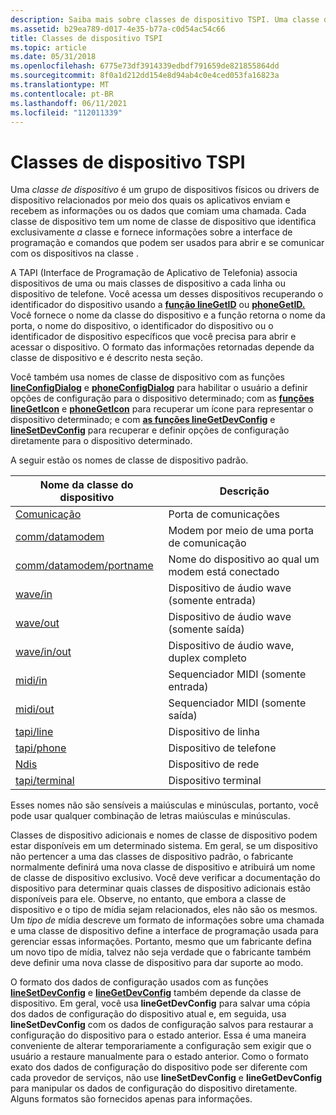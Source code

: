 ```yaml
---
description: Saiba mais sobre classes de dispositivo TSPI. Uma classe de dispositivo é um grupo de dispositivos ou drivers de dispositivo por meio do qual os aplicativos enviam e recebem dados ou informações de chamada.
ms.assetid: b29ea789-d017-4e35-b77a-c0d54ac54c66
title: Classes de dispositivo TSPI
ms.topic: article
ms.date: 05/31/2018
ms.openlocfilehash: 6775e73df3914339edbdf791659de821855864dd
ms.sourcegitcommit: 8f0a1d212dd154e8d94ab4c0e4ced053fa16823a
ms.translationtype: MT
ms.contentlocale: pt-BR
ms.lasthandoff: 06/11/2021
ms.locfileid: "112011339"
---
```

# <a name="tspi-device-classes"></a>Classes de dispositivo TSPI

Uma *classe de dispositivo* é um grupo de dispositivos físicos ou drivers de dispositivo relacionados por meio dos quais os aplicativos enviam e recebem as informações ou os dados que comiam uma chamada. Cada classe de dispositivo tem um nome de classe de dispositivo que identifica exclusivamente *a* classe e fornece informações sobre a interface de programação e comandos que podem ser usados para abrir e se comunicar com os dispositivos na classe .

A TAPI (Interface de Programação de Aplicativo de Telefonia) associa dispositivos de uma ou mais classes de dispositivo a cada linha ou dispositivo de telefone. Você acessa um desses dispositivos recuperando o identificador do dispositivo usando a [**função lineGetID**](/windows/win32/api/tapi/nf-tapi-linegetid) ou [**phoneGetID.**](/windows/win32/api/tapi/nf-tapi-phonegetid) Você fornece o nome da classe do dispositivo e a função retorna o nome da porta, o nome do dispositivo, o identificador do dispositivo ou o identificador de dispositivo específicos que você precisa para abrir e acessar o dispositivo. O formato das informações retornadas depende da classe de dispositivo e é descrito nesta seção.

Você também usa nomes de classe de dispositivo com as funções [**lineConfigDialog**](/windows/win32/api/tapi/nf-tapi-lineconfigdialog) e [**phoneConfigDialog**](/windows/win32/api/tapi/nf-tapi-phoneconfigdialog) para habilitar o usuário a definir opções de configuração para o dispositivo determinado; com as [**funções lineGetIcon**](/windows/win32/api/tapi/nf-tapi-linegeticon) e [**phoneGetIcon**](/windows/win32/api/tapi/nf-tapi-phonegeticon) para recuperar um ícone para representar o dispositivo determinado; e com [**as funções lineGetDevConfig**](/windows/win32/api/tapi/nf-tapi-linegetdevconfig) e [**lineSetDevConfig**](/windows/win32/api/tapi/nf-tapi-linesetdevconfig) para recuperar e definir opções de configuração diretamente para o dispositivo determinado.

A seguir estão os nomes de classe de dispositivo padrão.



| Nome da classe do dispositivo                                       | Descrição                                      |
|---------------------------------------------------------|--------------------------------------------------|
| [Comunicação](/previous-versions/windows/desktop/legacy/ms725177(v=vs.85))                                       | Porta de comunicações                              |
| [comm/datamodem](/previous-versions/windows/desktop/legacy/ms725178(v=vs.85))                   | Modem por meio de uma porta de comunicação              |
| [comm/datamodem/portname](/previous-versions/windows/desktop/legacy/ms725179(v=vs.85)) | Nome do dispositivo ao qual um modem está conectado |
| [wave/in](/previous-versions/windows/desktop/legacy/ms725990(v=vs.85))                                 | Dispositivo de áudio wave (somente entrada)                   |
| [wave/out](/previous-versions/windows/desktop/legacy/ms725992(v=vs.85))                               | Dispositivo de áudio wave (somente saída)                  |
| [wave/in/out](/previous-versions/windows/desktop/legacy/ms725991(v=vs.85))                         | Dispositivo de áudio wave, duplex completo                   |
| [midi/in](/previous-versions/windows/desktop/legacy/ms725244(v=vs.85))                                 | Sequenciador MIDI (somente entrada)                      |
| [midi/out](/previous-versions/windows/desktop/legacy/ms725245(v=vs.85))                               | Sequenciador MIDI (somente saída)                     |
| [tapi/line](/previous-versions/windows/desktop/legacy/ms725511(v=vs.85))                             | Dispositivo de linha                                      |
| [tapi/phone](/previous-versions/windows/desktop/legacy/ms725512(v=vs.85))                           | Dispositivo de telefone                                     |
| [Ndis](/previous-versions/windows/desktop/legacy/ms725247(v=vs.85))                                       | Dispositivo de rede                                   |
| [tapi/terminal](/previous-versions/windows/desktop/legacy/ms725515(v=vs.85))                     | Dispositivo terminal                                  |



 

Esses nomes não são sensíveis a maiúsculas e minúsculas, portanto, você pode usar qualquer combinação de letras maiúsculas e minúsculas.

Classes de dispositivo adicionais e nomes de classe de dispositivo podem estar disponíveis em um determinado sistema. Em geral, se um dispositivo não pertencer a uma das classes de dispositivo padrão, o fabricante normalmente definirá uma nova classe de dispositivo e atribuirá um nome de classe de dispositivo exclusivo. Você deve verificar a documentação do dispositivo para determinar quais classes de dispositivo adicionais estão disponíveis para ele. Observe, no entanto, que embora a classe de dispositivo e o tipo de mídia sejam relacionados, eles não são os mesmos. Um *tipo de* mídia descreve um formato de informações sobre uma chamada e uma classe de dispositivo define a interface de programação usada para gerenciar essas informações.  Portanto, mesmo que um fabricante defina um novo tipo de mídia, talvez não seja verdade que o fabricante também deve definir uma nova classe de dispositivo para dar suporte ao modo.

O formato dos dados de configuração usados com as funções [**lineSetDevConfig**](/windows/win32/api/tapi/nf-tapi-linesetdevconfig) e [**lineGetDevConfig**](/windows/win32/api/tapi/nf-tapi-linegetdevconfig) também depende da classe de dispositivo. Em geral, você usa **lineGetDevConfig** para salvar uma cópia dos dados de configuração do dispositivo atual e, em seguida, usa **lineSetDevConfig** com os dados de configuração salvos para restaurar a configuração do dispositivo para o estado anterior. Essa é uma maneira conveniente de alterar temporariamente a configuração sem exigir que o usuário a restaure manualmente para o estado anterior. Como o formato exato dos dados de configuração do dispositivo pode ser diferente com cada provedor de serviços, não use **lineSetDevConfig** e **lineGetDevConfig** para manipular os dados de configuração do dispositivo diretamente. Alguns formatos são fornecidos apenas para informações.

 

 

